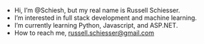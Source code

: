 - Hi, I’m @Schiesh, but my real name is Russell Schiesser.
- I’m interested in full stack development and machine learning.
- I’m currently learning Python, Javascript, and ASP.NET.
- How to reach me, russell.schiesser@gmail.com
